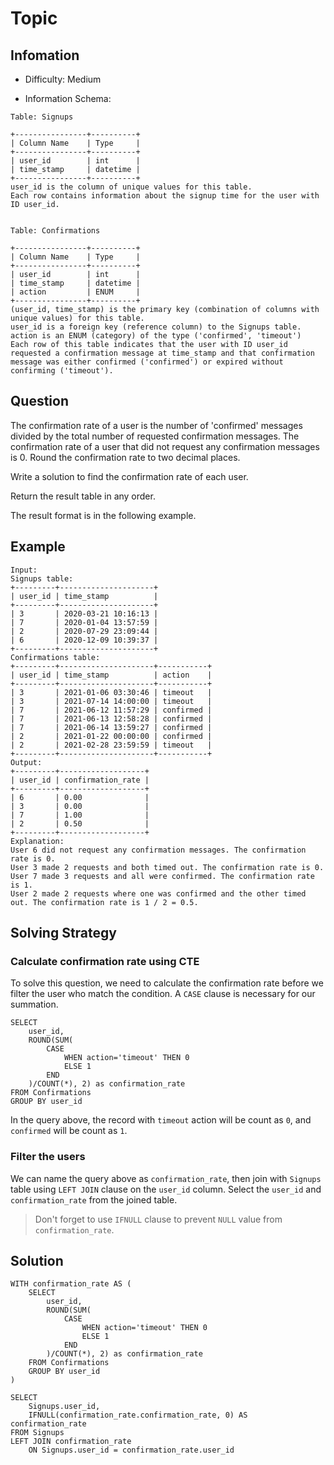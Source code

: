 # Topic

## Infomation

* Difficulty: Medium

* Information Schema:

```
Table: Signups

+----------------+----------+
| Column Name    | Type     |
+----------------+----------+
| user_id        | int      |
| time_stamp     | datetime |
+----------------+----------+
user_id is the column of unique values for this table.
Each row contains information about the signup time for the user with ID user_id.
 

Table: Confirmations

+----------------+----------+
| Column Name    | Type     |
+----------------+----------+
| user_id        | int      |
| time_stamp     | datetime |
| action         | ENUM     |
+----------------+----------+
(user_id, time_stamp) is the primary key (combination of columns with unique values) for this table.
user_id is a foreign key (reference column) to the Signups table.
action is an ENUM (category) of the type ('confirmed', 'timeout')
Each row of this table indicates that the user with ID user_id requested a confirmation message at time_stamp and that confirmation message was either confirmed ('confirmed') or expired without confirming ('timeout').
```

## Question

The confirmation rate of a user is the number of 'confirmed' messages divided by the total number of requested confirmation messages. The confirmation rate of a user that did not request any confirmation messages is 0. Round the confirmation rate to two decimal places.

Write a solution to find the confirmation rate of each user.

Return the result table in any order.

The result format is in the following example.

## Example

```
Input: 
Signups table:
+---------+---------------------+
| user_id | time_stamp          |
+---------+---------------------+
| 3       | 2020-03-21 10:16:13 |
| 7       | 2020-01-04 13:57:59 |
| 2       | 2020-07-29 23:09:44 |
| 6       | 2020-12-09 10:39:37 |
+---------+---------------------+
Confirmations table:
+---------+---------------------+-----------+
| user_id | time_stamp          | action    |
+---------+---------------------+-----------+
| 3       | 2021-01-06 03:30:46 | timeout   |
| 3       | 2021-07-14 14:00:00 | timeout   |
| 7       | 2021-06-12 11:57:29 | confirmed |
| 7       | 2021-06-13 12:58:28 | confirmed |
| 7       | 2021-06-14 13:59:27 | confirmed |
| 2       | 2021-01-22 00:00:00 | confirmed |
| 2       | 2021-02-28 23:59:59 | timeout   |
+---------+---------------------+-----------+
Output: 
+---------+-------------------+
| user_id | confirmation_rate |
+---------+-------------------+
| 6       | 0.00              |
| 3       | 0.00              |
| 7       | 1.00              |
| 2       | 0.50              |
+---------+-------------------+
Explanation: 
User 6 did not request any confirmation messages. The confirmation rate is 0.
User 3 made 2 requests and both timed out. The confirmation rate is 0.
User 7 made 3 requests and all were confirmed. The confirmation rate is 1.
User 2 made 2 requests where one was confirmed and the other timed out. The confirmation rate is 1 / 2 = 0.5.
```

## Solving Strategy

### Calculate confirmation rate using CTE

To solve this question, we need to calculate the confirmation rate before we filter the user who match the condition. A `CASE` clause is necessary for our summation.

```
SELECT
    user_id,
    ROUND(SUM(
        CASE 
            WHEN action='timeout' THEN 0
            ELSE 1
        END
    )/COUNT(*), 2) as confirmation_rate
FROM Confirmations
GROUP BY user_id
```

In the query above, the record with `timeout` action will be count as `0`, and `confirmed` will be count as `1`.

### Filter the users

We can name the query above as `confirmation_rate`, then join with `Signups` table using `LEFT JOIN` clause on the `user_id` column. Select the `user_id` and `confirmation_rate` from the joined table.

> Don't forget to use `IFNULL` clause to prevent `NULL` value from `confirmation_rate`.

## Solution

```
WITH confirmation_rate AS (
    SELECT
        user_id,
        ROUND(SUM(
            CASE 
                WHEN action='timeout' THEN 0
                ELSE 1
            END
        )/COUNT(*), 2) as confirmation_rate
    FROM Confirmations
    GROUP BY user_id
)

SELECT
    Signups.user_id,
    IFNULL(confirmation_rate.confirmation_rate, 0) AS confirmation_rate
FROM Signups
LEFT JOIN confirmation_rate 
    ON Signups.user_id = confirmation_rate.user_id
```
